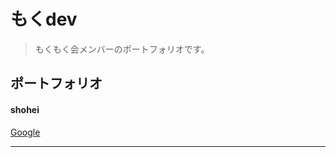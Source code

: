 # もくdev 

> もくもく会メンバーのポートフォリオです。

## ポートフォリオ
#### shohei

[Google](https://www.google.co.jp/)

___


